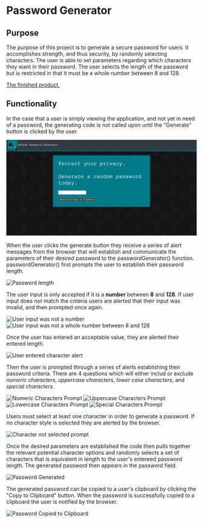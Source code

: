 # Password Generator

## Purpose

The purpose of this project is to generate a secure password for users. It accomplishes strength, and thus security, by randomly selecting characters. The user is able to set parameters regarding which characters they want in their password. The user selects the length of the password but is restricted in that it must be a whole number between 8 and 128.

[The finished product.](https://kaitlyncarlson.github.io/PasswordGenerator/ "Password Generator")

## Functionality

In the case that a user is simply viewing the application, and not yet in need of a password, the generating code is not called upon until the "Generate" button is clicked by the user.

![Home screen](Images/Homescreen.png)

When the user clicks the generate button they receive a series of alert messages from the browser that will establish and communicate the parameters of their desired password to the passwordGenerator() function. passwordGenerator() first prompts the user to establish their password length. 

![Password length](../PasswordGenerator/Images/PasswordLength.png)

The user input is only accepted if it is a **number** between **8** and **128**. If user input does not match the criteria users are alerted that their input was invalid, and then prompted once again. 

![User input was not a number](../PasswordGenerator/Images/InputNotANumber.png)
![User input was not a whole number between 8 and 128](../PasswordGenerator/Images/InputNumberIssue.png)


Once the user has entered an acceptable value, they are alerted their entered length. 

![User entered character alert](../PasswordGenerator/Images/InputValid.png)

Then the user is prompted through a series of alerts establishing their password criteria. There are 4 questions which will either includ or exclude _numeric characters_, _uppercase characters_, _lower case characters_, and _special characters_.

![Numeric Characters Prompt](../PasswordGenerator/Images/NumericCharacters.png)
![Uppercase Characters Prompt](../PasswordGenerator/Images/UpperCaseCharacters.png)
![Lowercase Characters Prompt](../PasswordGenerator/Images/LowerCaseCharacters.png)
![Special Characters Prompt](../PasswordGenerator/Images/SpecialCharacters.png)

Users must select at least one character in order to generate a password. If no character style is selected they are alerted by the browser. 

![Character not selected prompt](../PasswordGenerator/Images/CharacterNotSelected.png)

Once the desired parameters are established the code then pulls together the relevant potential character options and randomly selects a set of characters that is equivalent in length to the user's entereed password length. The generated password then appears in the password field. 

![Password Generated](../PasswordGenerator/Images/PasswordGenerated.png)

The generated password can be copied to a user's clipboard by clicking the "Copy to Clipboard" button. When the password is successfully copied to a clipboard the user is notified by the browser. 

![Password Copied to Clipboard](../PasswordGenerator/Images/CopiedToClipboard.png)
